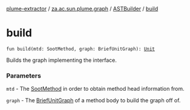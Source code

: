 [plume-extractor](../../index.md) / [za.ac.sun.plume.graph](../index.md) / [ASTBuilder](index.md) / [build](./build.md)

# build

`fun build(mtd: SootMethod, graph: BriefUnitGraph): `[`Unit`](https://kotlinlang.org/api/latest/jvm/stdlib/kotlin/-unit/index.html)

Builds the graph implementing the interface.

### Parameters

`mtd` - The [SootMethod](#) in order to obtain method head information from.

`graph` - The [BriefUnitGraph](#) of a method body to build the graph off of.